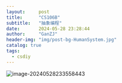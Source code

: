 ```yaml
---
layout:     post
title:      "CS106B"
subtitle:   "抽象编程"
date:       2024-05-28 23:28:44
author:     "GanZJ"
header-img: "img/post-bg-HumanSystem.jpg"
catalog: true
tags:
  - csdiy
---
```


![image-20240528233558443](/Users/hrek/Notes/blog/Lhrek.github.io/_posts/assets/image-20240528233558443.png)

